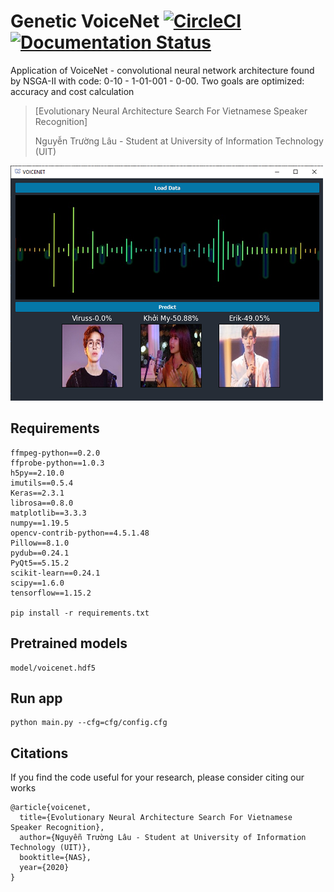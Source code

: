 
# Genetic VoiceNet [![CircleCI](https://circleci.com/gh/faustomorales/keras-ocr.svg?style=shield)](https://github.com/nguyentruonglau) [![Documentation Status](https://readthedocs.org/projects/keras-ocr/badge/?version=latest)](https://github.com/nguyentruonglau)

Application of VoiceNet - convolutional neural network architecture found by NSGA-II with code: 0-10 - 1-01-001 -  0-00.
Two goals are optimized: accuracy and cost calculation
> [Evolutionary Neural Architecture Search For Vietnamese Speaker Recognition]
>
> Nguyễn Trường Lâu - Student at University of Information Technology (UIT)
>

![overview](https://github.com/nguyentruonglau/voicenet-app/blob/main/img/gui.png "VoiceNet App")


## Requirements
``` 
ffmpeg-python==0.2.0
ffprobe-python==1.0.3
h5py==2.10.0
imutils==0.5.4
Keras==2.3.1
librosa==0.8.0
matplotlib==3.3.3
numpy==1.19.5
opencv-contrib-python==4.5.1.48
Pillow==8.1.0
pydub==0.24.1
PyQt5==5.15.2
scikit-learn==0.24.1
scipy==1.6.0
tensorflow==1.15.2

pip install -r requirements.txt
```

## Pretrained models
``` 
model/voicenet.hdf5
```

## Run app
``` 
python main.py --cfg=cfg/config.cfg
```

## Citations
If you find the code useful for your research, please consider citing our works
``` 
@article{voicenet,
  title={Evolutionary Neural Architecture Search For Vietnamese Speaker Recognition},
  author={Nguyễn Trường Lâu - Student at University of Information Technology (UIT)},
  booktitle={NAS},
  year={2020}
}
```
